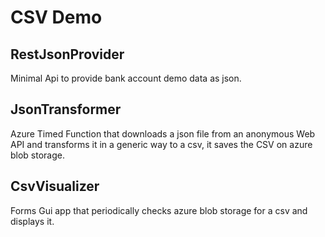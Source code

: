 # CSV Demo


## RestJsonProvider

Minimal Api to provide bank account demo data as json.


## JsonTransformer

Azure Timed Function that downloads a json file from an anonymous Web API and transforms it in a generic way to a csv, it saves the CSV on azure blob storage.


## CsvVisualizer

Forms Gui app that periodically checks azure blob storage for a csv and displays it.